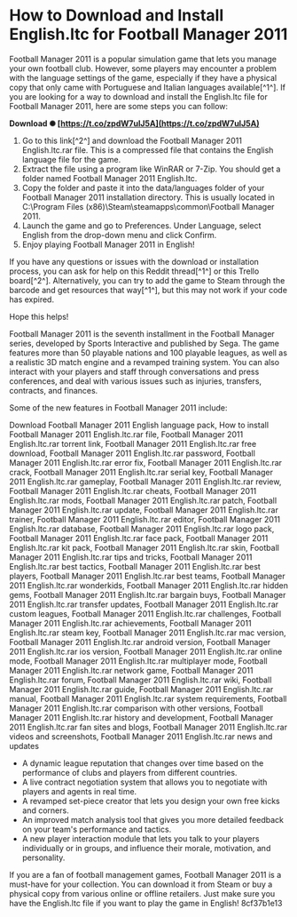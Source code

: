 
 
# How to Download and Install English.ltc for Football Manager 2011
 
Football Manager 2011 is a popular simulation game that lets you manage your own football club. However, some players may encounter a problem with the language settings of the game, especially if they have a physical copy that only came with Portuguese and Italian languages available[^1^]. If you are looking for a way to download and install the English.ltc file for Football Manager 2011, here are some steps you can follow:
 
**Download ✺ [https://t.co/zpdW7uIJ5A](https://t.co/zpdW7uIJ5A)**


 
1. Go to this link[^2^] and download the Football Manager 2011 English.ltc.rar file. This is a compressed file that contains the English language file for the game.
2. Extract the file using a program like WinRAR or 7-Zip. You should get a folder named Football Manager 2011 English.ltc.
3. Copy the folder and paste it into the data/languages folder of your Football Manager 2011 installation directory. This is usually located in C:\Program Files (x86)\Steam\steamapps\common\Football Manager 2011.
4. Launch the game and go to Preferences. Under Language, select English from the drop-down menu and click Confirm.
5. Enjoy playing Football Manager 2011 in English!

If you have any questions or issues with the download or installation process, you can ask for help on this Reddit thread[^1^] or this Trello board[^2^]. Alternatively, you can try to add the game to Steam through the barcode and get resources that way[^1^], but this may not work if your code has expired.
 
Hope this helps!

Football Manager 2011 is the seventh installment in the Football Manager series, developed by Sports Interactive and published by Sega. The game features more than 50 playable nations and 100 playable leagues, as well as a realistic 3D match engine and a revamped training system. You can also interact with your players and staff through conversations and press conferences, and deal with various issues such as injuries, transfers, contracts, and finances.
 
Some of the new features in Football Manager 2011 include:
 
Download Football Manager 2011 English language pack,  How to install Football Manager 2011 English.ltc.rar file,  Football Manager 2011 English.ltc.rar torrent link,  Football Manager 2011 English.ltc.rar free download,  Football Manager 2011 English.ltc.rar password,  Football Manager 2011 English.ltc.rar error fix,  Football Manager 2011 English.ltc.rar crack,  Football Manager 2011 English.ltc.rar serial key,  Football Manager 2011 English.ltc.rar gameplay,  Football Manager 2011 English.ltc.rar review,  Football Manager 2011 English.ltc.rar cheats,  Football Manager 2011 English.ltc.rar mods,  Football Manager 2011 English.ltc.rar patch,  Football Manager 2011 English.ltc.rar update,  Football Manager 2011 English.ltc.rar trainer,  Football Manager 2011 English.ltc.rar editor,  Football Manager 2011 English.ltc.rar database,  Football Manager 2011 English.ltc.rar logo pack,  Football Manager 2011 English.ltc.rar face pack,  Football Manager 2011 English.ltc.rar kit pack,  Football Manager 2011 English.ltc.rar skin,  Football Manager 2011 English.ltc.rar tips and tricks,  Football Manager 2011 English.ltc.rar best tactics,  Football Manager 2011 English.ltc.rar best players,  Football Manager 2011 English.ltc.rar best teams,  Football Manager 2011 English.ltc.rar wonderkids,  Football Manager 2011 English.ltc.rar hidden gems,  Football Manager 2011 English.ltc.rar bargain buys,  Football Manager 2011 English.ltc.rar transfer updates,  Football Manager 2011 English.ltc.rar custom leagues,  Football Manager 2011 English.ltc.rar challenges,  Football Manager 2011 English.ltc.rar achievements,  Football Manager 2011 English.ltc.rar steam key,  Football Manager 2011 English.ltc.rar mac version,  Football Manager 2011 English.ltc.rar android version,  Football Manager 2011 English.ltc.rar ios version,  Football Manager 2011 English.ltc.rar online mode,  Football Manager 2011 English.ltc.rar multiplayer mode,  Football Manager 2011 English.ltc.rar network game,  Football Manager 2011 English.ltc.rar forum,  Football Manager 2011 English.ltc.rar wiki,  Football Manager 2011 English.ltc.rar guide,  Football Manager 2011 English.ltc.rar manual,  Football Manager 2011 English.ltc.rar system requirements,  Football Manager 2011 English.ltc.rar comparison with other versions,  Football Manager 2011 English.ltc.rar history and development,  Football Manager 2011 English.ltc.rar fan sites and blogs,  Football Manager 2011 English.ltc.rar videos and screenshots,  Football Manager 2011 English.ltc.rar news and updates

- A dynamic league reputation that changes over time based on the performance of clubs and players from different countries.
- A live contract negotiation system that allows you to negotiate with players and agents in real time.
- A revamped set-piece creator that lets you design your own free kicks and corners.
- An improved match analysis tool that gives you more detailed feedback on your team's performance and tactics.
- A new player interaction module that lets you talk to your players individually or in groups, and influence their morale, motivation, and personality.

If you are a fan of football management games, Football Manager 2011 is a must-have for your collection. You can download it from Steam or buy a physical copy from various online or offline retailers. Just make sure you have the English.ltc file if you want to play the game in English!
 8cf37b1e13
 
